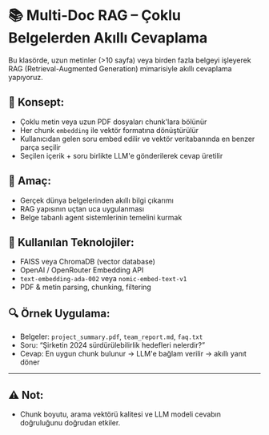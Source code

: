 # 📚 Multi-Doc RAG – Çoklu Belgelerden Akıllı Cevaplama

Bu klasörde, uzun metinler (>10 sayfa) veya birden fazla belgeyi işleyerek RAG (Retrieval-Augmented Generation) mimarisiyle akıllı cevaplama yapıyoruz.

## 📌 Konsept:
- Çoklu metin veya uzun PDF dosyaları chunk'lara bölünür
- Her chunk `embedding` ile vektör formatına dönüştürülür
- Kullanıcıdan gelen soru embed edilir ve vektör veritabanında en benzer parça seçilir
- Seçilen içerik + soru birlikte LLM'e gönderilerek cevap üretilir

## 🎯 Amaç:
- Gerçek dünya belgelerinden akıllı bilgi çıkarımı
- RAG yapısının uçtan uca uygulanması
- Belge tabanlı agent sistemlerinin temelini kurmak

## 🧠 Kullanılan Teknolojiler:
- FAISS veya ChromaDB (vector database)
- OpenAI / OpenRouter Embedding API
- `text-embedding-ada-002` veya `nomic-embed-text-v1`
- PDF & metin parsing, chunking, filtering

## 🔍 Örnek Uygulama:
- Belgeler: `project_summary.pdf`, `team_report.md`, `faq.txt`
- Soru: “Şirketin 2024 sürdürülebilirlik hedefleri nelerdir?”
- Cevap: En uygun chunk bulunur → LLM'e bağlam verilir → akıllı yanıt döner

---

## ⚠️ Not:
- Chunk boyutu, arama vektörü kalitesi ve LLM modeli cevabın doğruluğunu doğrudan etkiler.